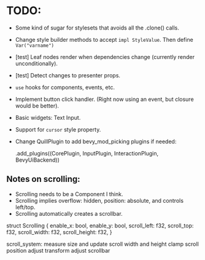 # TODO:

* Some kind of sugar for stylesets that avoids all the .clone() calls.
* Change style builder methods to accept `impl StyleValue`. Then define `Var("varname")`
* [test] Leaf nodes render when dependencies change (currently render unconditionally).
* [test] Detect changes to presenter props.
* `use` hooks for components, events, etc.
* Implement button click handler. (Right now using an event, but closure would be better).
* Basic widgets: Text Input.
* Support for `cursor` style property.
* Change QuillPlugin to add bevy_mod_picking plugins if needed:

    .add_plugins((CorePlugin, InputPlugin, InteractionPlugin, BevyUiBackend))

## Notes on scrolling:

* Scrolling needs to be a Component I think.
* Scrolling implies overflow: hidden, position: absolute, and controls left/top.
* Scrolling automatically creates a scrollbar.

struct Scrolling {
    enable_x: bool,
    enable_y: bool,
    scroll_left: f32,
    scroll_top: f32,
    scroll_width: f32,
    scroll_height: f32,
}

scroll_system:
    measure size and update scroll width and height
    clamp scroll position
    adjust transform
    adjust scrollbar
